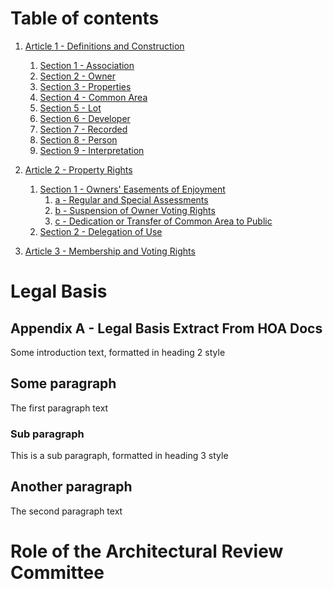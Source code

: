# Table of contents
1. [Article 1 - Definitions and Construction](#article1)
    1. [Section 1 - Association](#1_section1)
    2. [Section 2 - Owner](#1_section2)
    3. [Section 3 - Properties](#1_section3)
    4. [Section 4 - Common Area](#1_section4)
    5. [Section 5 - Lot](#1_section5)
    6. [Section 6 - Developer](#1_section6)
    7. [Section 7 - Recorded](#1_section7)
    8. [Section 8 - Person](#1_section8)
    9. [Section 9 - Interpretation](#1_section9)

2. [Article 2 - Property Rights](#article2)
    1. [Section 1 - Owners' Easements of Enjoyment](#2_section1)
        1. [a - Regular and Special Assessments](#2_section2)
        2. [b - Suspension of Owner Voting Rights](#2_section3)
        3. [c - Dedication or Transfer of Common Area to Public](#2_section4)
    5. [Section 2 - Delegation of Use](#2_section5)

3. [Article 3 - Membership and Voting Rights](#paragraph2)


# Legal Basis <a name="legalbasis"></a>
## Appendix A - Legal Basis Extract From HOA Docs <a name="appendixa"></a>
Some introduction text, formatted in heading 2 style

## Some paragraph <a name="paragraph1"></a>
The first paragraph text

### Sub paragraph <a name="subparagraph1"></a>
This is a sub paragraph, formatted in heading 3 style

## Another paragraph <a name="paragraph2"></a>
The second paragraph text






# Role of the Architectural Review Committee